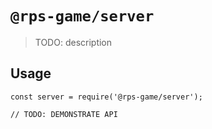 # `@rps-game/server`

> TODO: description

## Usage

```
const server = require('@rps-game/server');

// TODO: DEMONSTRATE API
```
